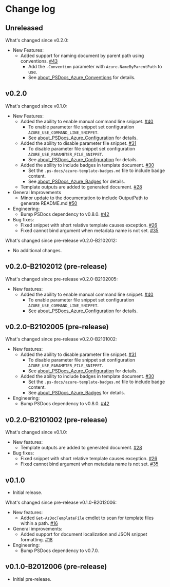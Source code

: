 # Change log

## Unreleased

What's changed since v0.2.0:

- New Features:
  - Added support for naming document by parent path using conventions. [#43](https://github.com/Azure/PSDocs.Azure/issues/43)
    - Add the `-Convention` parameter with `Azure.NameByParentPath` to use.
    - See [about_PSDocs_Azure_Conventions] for details.

## v0.2.0

What's changed since v0.1.0:

- New Features:
  - Added the ability to enable manual command line snippet. [#40](https://github.com/Azure/PSDocs.Azure/issues/40)
    - To enable parameter file snippet set configuration `AZURE_USE_COMMAND_LINE_SNIPPET`.
    - See [about_PSDocs_Azure_Configuration] for details.
  - Added the ability to disable parameter file snippet. [#31](https://github.com/Azure/PSDocs.Azure/issues/31)
    - To disable parameter file snippet set configuration `AZURE_USE_PARAMETER_FILE_SNIPPET`.
    - See [about_PSDocs_Azure_Configuration] for details.
  - Added the ability to include badges in template document. [#30](https://github.com/Azure/PSDocs.Azure/issues/30)
    - Set the `.ps-docs/azure-template-badges.md` file to include badge content.
    - See [about_PSDocs_Azure_Badges] for details.
  - Template outputs are added to generated document. [#28](https://github.com/Azure/PSDocs.Azure/issues/28)
- General Improvements
  - Minor update to the documentation to include OutputPath to generate README.md [#50](https://github.com/Azure/PSDocs.Azure/issues/50)
- Engineering:
  - Bump PSDocs dependency to v0.8.0. [#42](https://github.com/Azure/PSDocs.Azure/issues/42)
- Bug fixes:
  - Fixed snippet with short relative template causes exception. [#26](https://github.com/Azure/PSDocs.Azure/issues/26)
  - Fixed cannot bind argument when metadata name is not set. [#35](https://github.com/Azure/PSDocs.Azure/issues/35)

What's changed since pre-release v0.2.0-B2102012:

- No additional changes.

## v0.2.0-B2102012 (pre-release)

What's changed since pre-release v0.2.0-B2102005:

- New features:
  - Added the ability to enable manual command line snippet. [#40](https://github.com/Azure/PSDocs.Azure/issues/40)
    - To enable parameter file snippet set configuration `AZURE_USE_COMMAND_LINE_SNIPPET`.
    - See [about_PSDocs_Azure_Configuration] for details.

## v0.2.0-B2102005 (pre-release)

What's changed since pre-release v0.2.0-B2101002:

- New features:
  - Added the ability to disable parameter file snippet. [#31](https://github.com/Azure/PSDocs.Azure/issues/31)
    - To disable parameter file snippet set configuration `AZURE_USE_PARAMETER_FILE_SNIPPET`.
    - See [about_PSDocs_Azure_Configuration] for details.
  - Added the ability to include badges in template document. [#30](https://github.com/Azure/PSDocs.Azure/issues/30)
    - Set the `.ps-docs/azure-template-badges.md` file to include badge content.
    - See [about_PSDocs_Azure_Badges] for details.
- Engineering:
  - Bump PSDocs dependency to v0.8.0. [#42](https://github.com/Azure/PSDocs.Azure/issues/42)

## v0.2.0-B2101002 (pre-release)

What's changed since v0.1.0:

- New features:
  - Template outputs are added to generated document. [#28](https://github.com/Azure/PSDocs.Azure/issues/28)
- Bug fixes:
  - Fixed snippet with short relative template causes exception. [#26](https://github.com/Azure/PSDocs.Azure/issues/26)
  - Fixed cannot bind argument when metadata name is not set. [#35](https://github.com/Azure/PSDocs.Azure/issues/35)

## v0.1.0

- Initial release.

What's changed since pre-release v0.1.0-B2012006:

- New features:
  - Added `Get-AzDocTemplateFile` cmdlet to scan for template files within a path. [#16](https://github.com/Azure/PSDocs.Azure/issues/16)
- General improvements:
  - Added support for document localization and JSON snippet formatting. [#18](https://github.com/Azure/PSDocs.Azure/issues/18)
- Engineering:
  - Bump PSDocs dependency to v0.7.0.

## v0.1.0-B2012006 (pre-release)

- Initial pre-release.

[about_PSDocs_Azure_Configuration]: docs/concepts/en-US/about_PSDocs_Azure_Configuration.md
[about_PSDocs_Azure_Badges]: docs/concepts/en-US/about_PSDocs_Azure_Badges.md
[about_PSDocs_Azure_Conventions]: docs/concepts/en-US/about_PSDocs_Azure_Conventions.md
